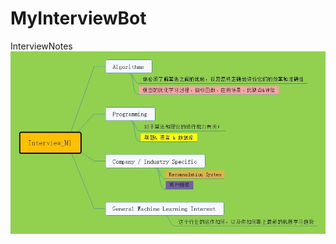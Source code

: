 # MyInterviewBot
InterviewNotes
![4categories](https://github.com/EsterLan/MyInterviewBot/blob/master/Interview_Ml.jpg)
